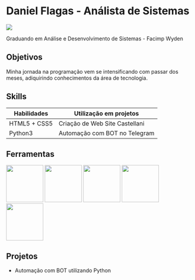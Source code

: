# Daniel Flagas - Análista de Sistemas
<a href="https://linkedin.com/in/daniel-flagas-82a643264"><img src="https://img.shields.io/badge/-LinkedIn-0072b1?&style=for-the-badge&logo=linkedin&logoColor=white" /></a>

Graduando em Análise e Desenvolvimento de Sistemas - Facimp Wyden
## Objetivos

Minha jornada na programação vem se intensificando com passar dos meses, adiquirindo conhecimentos da área de tecnologia.

## Skills

| Habilidades                                   | Utilização em projetos     |
|-----------------------------------------------|----------------------------|
| HTML5 + CSS5                               | Criação de Web Site Castellani|
| Python3                                    | Automação com BOT no Telegram|




## Ferramentas
<img src="https://cdn.jsdelivr.net/gh/devicons/devicon@latest/icons/python/python-original-wordmark.svg" height=100px width=100px/> <img src="https://cdn.jsdelivr.net/gh/devicons/devicon@latest/icons/javascript/javascript-original.svg" height=100px width=100px/> <img src="https://cdn.jsdelivr.net/gh/devicons/devicon@latest/icons/html5/html5-original-wordmark.svg" height=100px width=100px />  <img src="https://cdn.jsdelivr.net/gh/devicons/devicon@latest/icons/css3/css3-original-wordmark.svg" height=100px width=100px/> <img src="https://cdn.jsdelivr.net/gh/devicons/devicon@latest/icons/git/git-plain-wordmark.svg" height=100px width=100px/>
           



## Projetos
- Automação com BOT utilizando Python 
